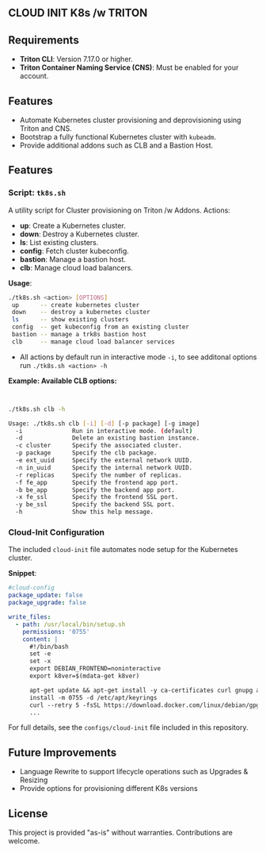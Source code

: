 ## CLOUD INIT K8s /w TRITON

## Requirements
- **Triton CLI**: Version 7.17.0 or higher.
- **Triton Container Naming Service (CNS)**: Must be enabled for your account.

## Features
- Automate Kubernetes cluster provisioning and deprovisioning using Triton and CNS.
- Bootstrap a fully functional Kubernetes cluster with `kubeadm`.
- Provide additional addons such as CLB and a Bastion Host.

## Features
### Script: `tk8s.sh`
A utility script for Cluster provisioning on Triton /w Addons. Actions:
- **up**: Create a Kubernetes cluster.
- **down**: Destroy a Kubernetes cluster.
- **ls**: List existing clusters.
- **config**: Fetch cluster kubeconfig.
- **bastion**: Manage a bastion host.
- **clb**: Manage cloud load balancers.

**Usage**:
```sh
./tk8s.sh <action> [OPTIONS]
 up      -- create kubernetes cluster
 down    -- destroy a kubernetes cluster
 ls      -- show existing clusters
 config  -- get kubeconfig from an existing cluster
 bastion -- manage a trk8s bastion host
 clb     -- manage cloud load balancer services
```
- All actions by default run in interactive mode `-i`, to see additonal options run `./tk8s.sh <action> -h`

**Example: Available CLB options:**
```sh


./tk8s.sh clb -h 

Usage: ./tk8s.sh clb [-i] [-d] [-p package] [-g image]
  -i              Run in interactive mode. (default)
  -d              Delete an existing bastion instance.
  -c cluster      Specify the associated cluster.
  -p package      Specify the clb package.
  -e ext_uuid     Specify the external network UUID.
  -n in_uuid      Specify the internal network UUID.
  -r replicas     Specify the number of replicas.
  -f fe_app       Specify the frontend app port.
  -b be_app       Specify the backend app port.
  -x fe_ssl       Specify the frontend SSL port.
  -y be_ssl       Specify the backend SSL port.
  -h              Show this help message.
```

### Cloud-Init Configuration
The included `cloud-init` file automates node setup for the Kubernetes cluster.

**Snippet**:
```yaml
#cloud-config
package_update: false
package_upgrade: false

write_files:
  - path: /usr/local/bin/setup.sh
    permissions: '0755'
    content: |
      #!/bin/bash
      set -e
      set -x
      export DEBIAN_FRONTEND=noninteractive
      export k8ver=$(mdata-get k8ver)

      apt-get update && apt-get install -y ca-certificates curl gnupg apt-transport-https
      install -m 0755 -d /etc/apt/keyrings
      curl --retry 5 -fsSL https://download.docker.com/linux/debian/gpg -o /etc/apt/keyrings/docker.gpg
      ...
```

For full details, see the `configs/cloud-init` file included in this repository.

## Future Improvements
- Language Rewrite to support lifecycle operations such as Upgrades & Resizing
- Provide options for provisioning different K8s versions

## License
This project is provided "as-is" without warranties. Contributions are welcome.
